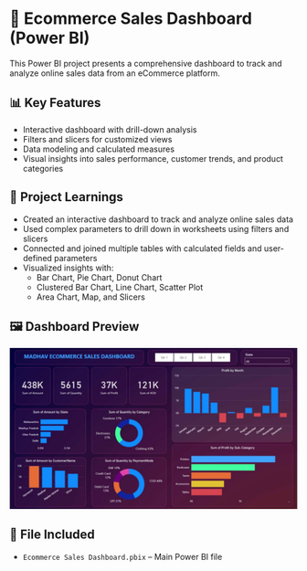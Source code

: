 # 🛒 Ecommerce Sales Dashboard (Power BI)

This Power BI project presents a comprehensive dashboard to track and analyze online sales data from an eCommerce platform.

## 📊 Key Features

- Interactive dashboard with drill-down analysis
- Filters and slicers for customized views
- Data modeling and calculated measures
- Visual insights into sales performance, customer trends, and product categories

## 🧠 Project Learnings

- Created an interactive dashboard to track and analyze online sales data
- Used complex parameters to drill down in worksheets using filters and slicers
- Connected and joined multiple tables with calculated fields and user-defined parameters
- Visualized insights with:
  - Bar Chart, Pie Chart, Donut Chart
  - Clustered Bar Chart, Line Chart, Scatter Plot
  - Area Chart, Map, and Slicers

## 🖼 Dashboard Preview

![Dashboard Preview](Dashboard.jpg)

## 📁 File Included

- `Ecommerce Sales Dashboard.pbix` – Main Power BI file

